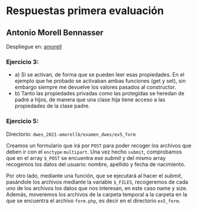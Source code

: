 # Respuestas primera evaluación

## Antonio Morell Bennasser

Despliegue en: [amorell](http://amorell.ifc33b.cifpfbmoll.eu/)

### Ejercicio 3:
- a) Sí se activan, de forma que se pueden leer esas propiedades. En el ejemplo que he probado se activaban ambas
funciones (get y set), sin embargo siempre me devuelve los valores pasados al constructor.
- b) Tanto las propiedades privadas como las protegidas se heredan de padre a hijos, de manera que una clase
hija tiene acceso a las propiedades de la clase padre.

### Ejercicio 5:
Directorio: `dwes_2021-amorellb/examen_dwes/ex5_form`

Creamos un formulario que irá por `POST` para poder recoger los archivos que deben ir con el `enctype` `multipart`.
Una vez hecho `submit`, comprobamos que en el array `$_POST` se encuentra ese _submit_ y del mismo array recogemos los
datos del usuario: nombre, apellido y fecha de nacimiento.

Por otro lado, mediante una función, que se ejecutará al hacer el _submit_, pasándole los archivos mediante la variable
`$_FILES`, recogeremos de cada uno de los archivos los datos que nos interesan, en este caso name y size. Además,
moveremos los archivos de la carpeta temporal a la carpeta en la que se encuentra el archivo `form.php`, es decir en el
directorio `ex5_form`.

